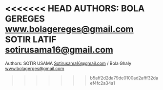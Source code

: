 <<<<<<< HEAD
AUTHORS: BOLA GEREGES <www.bolagereges@gmail.com>
         SOTIR LATIF  <sotirusama16@gmail.com>
=======
Authors: SOTIR USAMA Sotirusama16@gmail.com / Bola Ghaly www.bolagerges@gmail.com
>>>>>>> b5aff2d2da79de0100ad2afff32daef4fc2a34a1
